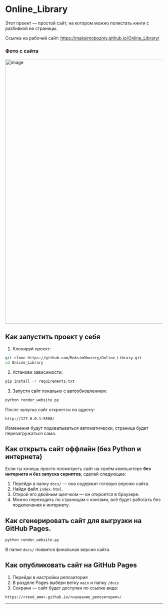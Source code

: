 # Online_Library

Этот проект — простой сайт, на котором можно полистать книги с разбивкой на страницы.

Ссылка на рабочий сайт: https://maksimobozniy.github.io/Online_Library/

### Фото с сайта
<img width="847" alt="image" src="https://github.com/user-attachments/assets/78e961ed-28c3-4ab3-a870-371544c80a4a" />

## Как запустить проект у себя

1. Клонируй проект:

```bash
git clone https://github.com/MaksimObozniy/Online_Library.git
cd Online_Library
```

2. Установи зависимости:

```bash
pip install -r requirements.txt
```

3. Запусти сайт локально с автообновлением:

```bash
python render_website.py
```

После запуска сайт откроется по адресу:
```
http://127.0.0.1:5500/
```

Изменения будут подхватываться автоматически, страница будет перезагружаться сама.

## Как открыть сайт оффлайн (без Python и интернета)

Если ты хочешь просто посмотреть сайт на своём компьютере **без интернета и без запуска скриптов**, сделай следующее:

1. Перейди в папку `docs/` — она содержит готовую версию сайта.
2. Найди файл `index.html`.
3. Открой его двойным щелчком — он откроется в браузере.
4. Можно переходить по страницам с книгами, всё будет работать без подключения к интернету.

## Как сгенерировать сайт для выгрузки на GitHub Pages.

```bash
python render_website.py
```

В папке `docs/` появится финальная версия сайта.

## Как опубликовать сайт на GitHub Pages

1. Перейди в настройки репозитория
2. В разделе Pages выбери ветку `main` и папку `/docs`
3. Сохрани — сайт будет доступен по ссылке вида:

```
https://<твоё_имя>.github.io/<название_репозитория>/

```

---
